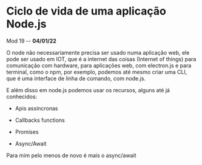 # Ciclo de vida de uma aplicação Node.js

Mod 19 -- **04/01/22**

O node não necessariamente precisa ser usado numa aplicação web, ele pode ser usado em IOT, que é a internet das coisas (Internet of things) para comunicação com hardware, para aplicações web, com electron.js e para terminal, como o npm, por exemplo, podemos até mesmo criar uma CLI, que é uma interface de linha de comando, com node.js.

E além disso em node.js podemos usar os recursos, alguns até já conhecidos:

* Apis assíncronas

* Callbacks functions

* Promises

* Async/Await

Para mim pelo menos de novo é mais o async/await

